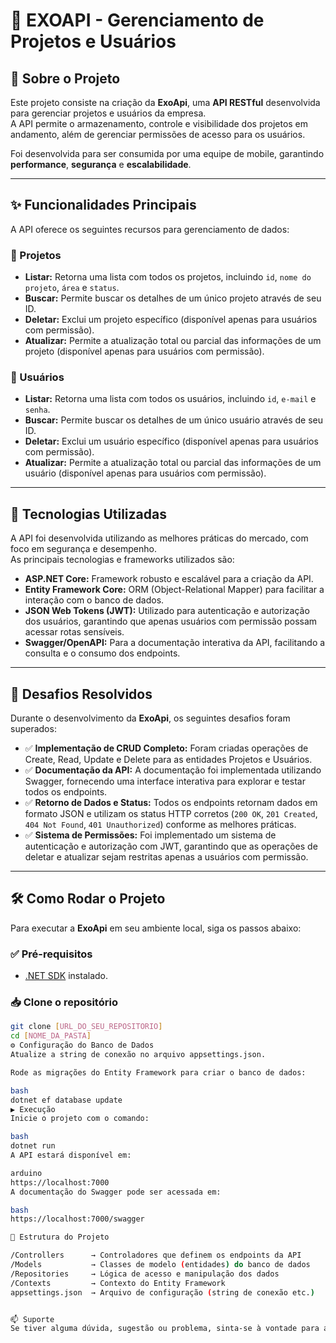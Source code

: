 # 🚀 EXOAPI - Gerenciamento de Projetos e Usuários

## 📘 Sobre o Projeto

Este projeto consiste na criação da **ExoApi**, uma **API RESTful** desenvolvida para gerenciar projetos e usuários da empresa.  
A API permite o armazenamento, controle e visibilidade dos projetos em andamento, além de gerenciar permissões de acesso para os usuários.  

Foi desenvolvida para ser consumida por uma equipe de mobile, garantindo **performance**, **segurança** e **escalabilidade**.

---

## ✨ Funcionalidades Principais

A API oferece os seguintes recursos para gerenciamento de dados:

### 📁 Projetos
- **Listar:** Retorna uma lista com todos os projetos, incluindo `id`, `nome do projeto`, `área` e `status`.
- **Buscar:** Permite buscar os detalhes de um único projeto através de seu ID.
- **Deletar:** Exclui um projeto específico (disponível apenas para usuários com permissão).
- **Atualizar:** Permite a atualização total ou parcial das informações de um projeto (disponível apenas para usuários com permissão).

### 👤 Usuários
- **Listar:** Retorna uma lista com todos os usuários, incluindo `id`, `e-mail` e `senha`.
- **Buscar:** Permite buscar os detalhes de um único usuário através de seu ID.
- **Deletar:** Exclui um usuário específico (disponível apenas para usuários com permissão).
- **Atualizar:** Permite a atualização total ou parcial das informações de um usuário (disponível apenas para usuários com permissão).

---

## 🧰 Tecnologias Utilizadas

A API foi desenvolvida utilizando as melhores práticas do mercado, com foco em segurança e desempenho.  
As principais tecnologias e frameworks utilizados são:

- **ASP.NET Core:** Framework robusto e escalável para a criação da API.
- **Entity Framework Core:** ORM (Object-Relational Mapper) para facilitar a interação com o banco de dados.
- **JSON Web Tokens (JWT):** Utilizado para autenticação e autorização dos usuários, garantindo que apenas usuários com permissão possam acessar rotas sensíveis.
- **Swagger/OpenAPI:** Para a documentação interativa da API, facilitando a consulta e o consumo dos endpoints.

---

## 🧩 Desafios Resolvidos

Durante o desenvolvimento da **ExoApi**, os seguintes desafios foram superados:

- ✅ **Implementação de CRUD Completo:** Foram criadas operações de Create, Read, Update e Delete para as entidades Projetos e Usuários.
- ✅ **Documentação da API:** A documentação foi implementada utilizando Swagger, fornecendo uma interface interativa para explorar e testar todos os endpoints.
- ✅ **Retorno de Dados e Status:** Todos os endpoints retornam dados em formato JSON e utilizam os status HTTP corretos (`200 OK`, `201 Created`, `404 Not Found`, `401 Unauthorized`) conforme as melhores práticas.
- ✅ **Sistema de Permissões:** Foi implementado um sistema de autenticação e autorização com JWT, garantindo que as operações de deletar e atualizar sejam restritas apenas a usuários com permissão.

---

## 🛠️ Como Rodar o Projeto

Para executar a **ExoApi** em seu ambiente local, siga os passos abaixo:

### ✅ Pré-requisitos
- [.NET SDK](https://dotnet.microsoft.com/download) instalado.

### 📥 Clone o repositório

```bash
git clone [URL_DO_SEU_REPOSITORIO]
cd [NOME_DA_PASTA]
⚙️ Configuração do Banco de Dados
Atualize a string de conexão no arquivo appsettings.json.

Rode as migrações do Entity Framework para criar o banco de dados:

bash
dotnet ef database update
▶️ Execução
Inicie o projeto com o comando:

bash
dotnet run
A API estará disponível em:

arduino
https://localhost:7000
A documentação do Swagger pode ser acessada em:

bash
https://localhost:7000/swagger

📂 Estrutura do Projeto

/Controllers      → Controladores que definem os endpoints da API  
/Models           → Classes de modelo (entidades) do banco de dados  
/Repositories     → Lógica de acesso e manipulação dos dados  
/Contexts         → Contexto do Entity Framework  
appsettings.json  → Arquivo de configuração (string de conexão etc.)


📫 Suporte
Se tiver alguma dúvida, sugestão ou problema, sinta-se à vontade para abrir uma issue no repositório!
